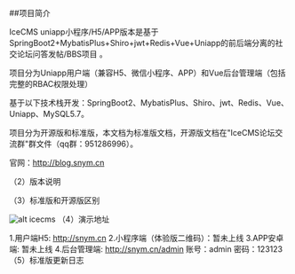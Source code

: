 ##项目简介

IceCMS uniapp小程序/H5/APP版本是基于SpringBoot2+MybatisPlus+Shiro+jwt+Redis+Vue+Uniapp的前后端分离的社交论坛问答发帖/BBS项目 。

项目分为Uniapp用户端（兼容H5、微信小程序、APP）和Vue后台管理端（包括完整的RBAC权限处理）

基于以下技术栈开发：SpringBoot2、MybatisPlus、Shiro、jwt、Redis、Vue、Uniapp、MySQL5.7。

项目分为开源版和标准版，本文档为标准版文档，开源版文档在"IceCMS论坛交流群"群文件（qq群：951286996）。

官网：http://blog.snym.cn

（2）版本说明



（3）标准版和开源版区别

![alt icecms](https://img.kancloud.cn/a6/fb/a6fbf7311e54dab2a3be295787efa24f_1041x1538.png)
（4）演示地址

1.用户端H5:
http://snym.cn
2.小程序端（体验版二维码）：暂未上线
3.APP安卓端:
暂未上线
4.后台管理端:
http://snym.cn/admin 账号：admin 密码：123123
（5）标准版更新日志
